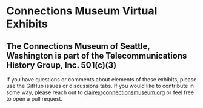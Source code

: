# Connections Museum Virtual Exhibits

## The Connections Museum of Seattle, Washington is part of the Telecommunications History Group, Inc. 501(c)(3)

If you have questions or comments about elements of these exhibits, please use the GitHub issues or discussions tabs. If you would like to contribute in some way, please reach out to claire@connectionsmuseum.org or feel free to open a pull request. 
